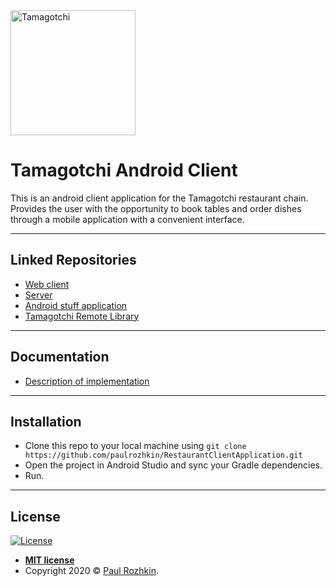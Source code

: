 <a href="#">
    <img src="https://raw.githubusercontent.com/paulrozhkin/RestaurantClientApplication/master/app/src/main/res/drawable/logo.png" title="Tamagotchi" alt="Tamagotchi" width="200">
</a>

# Tamagotchi Android Client

This is an android client application for the Tamagotchi restaurant chain.
Provides the user with the opportunity to book tables and order dishes through
a mobile application with a convenient interface.

---

## Linked Repositories
- [Web client](https://github.com/paulrozhkin/tamagotchi-web-client)
- [Server](https://github.com/paulrozhkin/tamagotchi-server)
- [Android stuff application](https://github.com/ForsaiR/RestaurantEmployerApplication)
- [Tamagotchi Remote Library](https://github.com/paulrozhkin/tamagotchi-remote-library)

---
## Documentation
- [Description of implementation](https://docs.google.com/document/d/1YaUmJri0hZnySfphyQV4OzL_xPMDmS-Xn8FG9FQAEHg/edit?usp=sharing)

---

## Installation
- Clone this repo to your local machine using `git clone
  https://github.com/paulrozhkin/RestaurantClientApplication.git`
- Open the project in Android Studio and sync your Gradle dependencies.
- Run.

---

## License

[![License](http://img.shields.io/:license-mit-blue.svg?style=flat-square)](http://badges.mit-license.org)

- **[MIT license](http://opensource.org/licenses/mit-license.php)**
- Copyright 2020 © <a href="https://github.com/paulrozhkin" target="_blank">Paul Rozhkin</a>.
